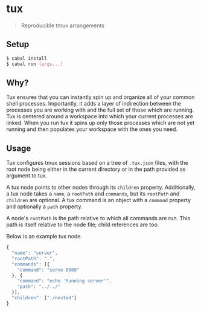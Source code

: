 # tux

> Reproducible tmux arrangements

## Setup

```sh
$ cabal install
$ cabal run [args...]
```

## Why?

Tux ensures that you can instantly spin up and organize all of your common
shell processes. Importantly, it adds a layer of indirection between the
processes you are working with and the full set of those which are running. Tux
is centered around a workspace into which your current processes are linked.
When you run tux it spins up only those processes which are not yet running and
then populates your workspace with the ones you need.

## Usage

Tux configures tmux sessions based on a tree of `.tux.json` files, with the
root node being either in the current directory or in the path provided as
argument to tux.

A tux node points to other nodes through its `children` property.
Additionally, a tux node takes a `name`, a `rootPath` and `commands`, but its
`rootPath` and `children` are optional. A tux command is an object with a
`command` property and optionally a `path` property.

A node's `rootPath` is the path relative to which all commands are run. This
path is itself relative to the node file; child references are too.

Below is an example tux node.

```js
{
  "name": "server",
  "rootPath": ".",
  "commands": [{
    "command": "serve 8080"
  }, {
    "command": "echo 'Running server'",
    "path": "../../"
  }],
  "children": ["./nested"]
}
```

